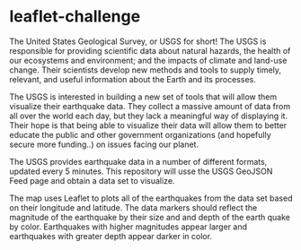 # leaflet-challenge

The United States Geological Survey, or USGS for short! The USGS is responsible for providing scientific data about natural hazards, the health of our ecosystems and environment; and the impacts of climate and land-use change. Their scientists develop new methods and tools to supply timely, relevant, and useful information about the Earth and its processes.

The USGS is interested in building a new set of tools that will allow them visualize their earthquake data. They collect a massive amount of data from all over the world each day, but they lack a meaningful way of displaying it. Their hope is that being able to visualize their data will allow them to better educate the public and other government organizations (and hopefully secure more funding..) on issues facing our planet.

The USGS provides earthquake data in a number of different formats, updated every 5 minutes. This repository will usse the USGS GeoJSON Feed page and obtain a data set to visualize. 

The map uses Leaflet to plots all of the earthquakes from the data set based on their longitude and latitude. The data markers should reflect the magnitude of the earthquake by their size and and depth of the earth quake by color. Earthquakes with higher magnitudes appear larger and earthquakes with greater depth appear darker in color.
